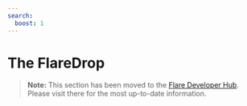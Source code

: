 ```yaml
---
search:
  boost: 1
---
```


# The FlareDrop

> **Note:** This section has been moved to the [Flare Developer Hub](https://dev.flare.network/network/guides/manage-flaredrops). Please visit there for the most up-to-date information.